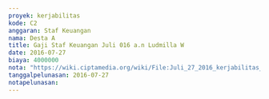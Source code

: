 ```yaml
---
proyek: kerjabilitas
kode: C2
anggaran: Staf Keuangan
nama: Desta A
title: Gaji Staf Keuangan Juli 016 a.n Ludmilla W
date: 2016-07-27
biaya: 4000000
nota: "https://wiki.ciptamedia.org/wiki/File:Juli_27_2016_kerjabilitas_C2_gaji_staf_keuangan_juli_ludmilla108.jpg"
tanggalpelunasan: 2016-07-27
notapelunasan:
---
```

